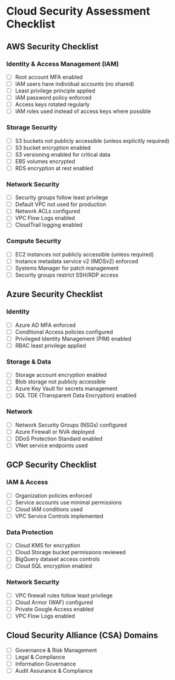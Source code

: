 # Cloud Security Assessment Checklist

## AWS Security Checklist

### Identity & Access Management (IAM)
- [ ] Root account MFA enabled
- [ ] IAM users have individual accounts (no shared)
- [ ] Least privilege principle applied
- [ ] IAM password policy enforced
- [ ] Access keys rotated regularly
- [ ] IAM roles used instead of access keys where possible

### Storage Security
- [ ] S3 buckets not publicly accessible (unless explicitly required)
- [ ] S3 bucket encryption enabled
- [ ] S3 versioning enabled for critical data
- [ ] EBS volumes encrypted
- [ ] RDS encryption at rest enabled

### Network Security
- [ ] Security groups follow least privilege
- [ ] Default VPC not used for production
- [ ] Network ACLs configured
- [ ] VPC Flow Logs enabled
- [ ] CloudTrail logging enabled

### Compute Security
- [ ] EC2 instances not publicly accessible (unless required)
- [ ] Instance metadata service v2 (IMDSv2) enforced
- [ ] Systems Manager for patch management
- [ ] Security groups restrict SSH/RDP access

## Azure Security Checklist

### Identity
- [ ] Azure AD MFA enforced
- [ ] Conditional Access policies configured
- [ ] Privileged Identity Management (PIM) enabled
- [ ] RBAC least privilege applied

### Storage & Data
- [ ] Storage account encryption enabled
- [ ] Blob storage not publicly accessible
- [ ] Azure Key Vault for secrets management
- [ ] SQL TDE (Transparent Data Encryption) enabled

### Network
- [ ] Network Security Groups (NSGs) configured
- [ ] Azure Firewall or NVA deployed
- [ ] DDoS Protection Standard enabled
- [ ] VNet service endpoints used

## GCP Security Checklist

### IAM & Access
- [ ] Organization policies enforced
- [ ] Service accounts use minimal permissions
- [ ] Cloud IAM conditions used
- [ ] VPC Service Controls implemented

### Data Protection
- [ ] Cloud KMS for encryption
- [ ] Cloud Storage bucket permissions reviewed
- [ ] BigQuery dataset access controls
- [ ] Cloud SQL encryption enabled

### Network Security
- [ ] VPC firewall rules follow least privilege
- [ ] Cloud Armor (WAF) configured
- [ ] Private Google Access enabled
- [ ] VPC Flow Logs enabled

## Cloud Security Alliance (CSA) Domains
- [ ] Governance & Risk Management
- [ ] Legal & Compliance
- [ ] Information Governance
- [ ] Audit Assurance & Compliance
